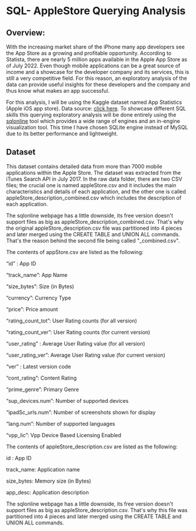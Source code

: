 # SQL- AppleStore Querying Analysis

## Overview:
With the increasing market share of the iPhone many app developers see the App Store as a growing and profitable opportunity. According to Statista, there are nearly 5 million apps available in the Apple App Store as of July 2022. Even though mobile applications can be a great source of income and a showcase for the developer company and its services, this is still a very competitive field. For this reason, an exploratory analysis of the data can provide useful insights for these developers and the company and thus know what makes an app successful.

For this analysis, I will be using the Kaggle dataset named App Statistics (Apple iOS app store). Data source: [click here](https://www.kaggle.com/datasets/ramamet4/app-store-apple-data-set-10k-apps). To showcase different SQL skills this querying exploratory analysis will be done entirely using the [sqlonline](https://sqliteonline.com/) tool which provides a wide range of engines and an in-engine visualization tool. This time I have chosen SQLite engine instead of MySQL due to its better performance and lightweight.

## Dataset
This dataset contains detailed data from more than 7000 mobile applications within the Apple Store. The dataset was extracted from the iTunes Search API in July 2017. In the raw data folder, there are two CSV files; the crucial one is named appleStore.csv and it includes the main characteristics and details of each application, and the other one is called appleStore_description_combined.csv which includes the description of each application. 

The sqlonline webpage has a little downside, its free version doesn't support files as big as appleStore_description_combined.csv. That's why the original appleStore_description.csv file was partitioned into 4 pieces and later merged using the CREATE TABLE and UNION ALL commands. That's the reason behind the second file being called "_combined.csv". 

The contents of appStore.csv are listed as the following:

“id” : App ID

“track_name”: App Name

“size_bytes”: Size (in Bytes)

“currency”: Currency Type

“price”: Price amount

“rating_count_tot”: User Rating counts (for all version)

“rating_count_ver”: User Rating counts (for current version)

“user_rating” : Average User Rating value (for all version)

“user_rating_ver”: Average User Rating value (for current version)

“ver” : Latest version code

“cont_rating”: Content Rating

“prime_genre”: Primary Genre

“sup_devices.num”: Number of supported devices

“ipadSc_urls.num”: Number of screenshots shown for display

“lang.num”: Number of supported languages

“vpp_lic”: Vpp Device Based Licensing Enabled

The contents of appleStore_description.csv are listed as the following:

id : App ID

track_name: Application name

size_bytes: Memory size (in Bytes)

app_desc: Application description


The sqlonline webpage has a little downside, its free version doesn't support files as big as appleStore_description.csv. That's why this file was partitioned into 4 pieces and later merged using the CREATE TABLE and UNION ALL commands. 
